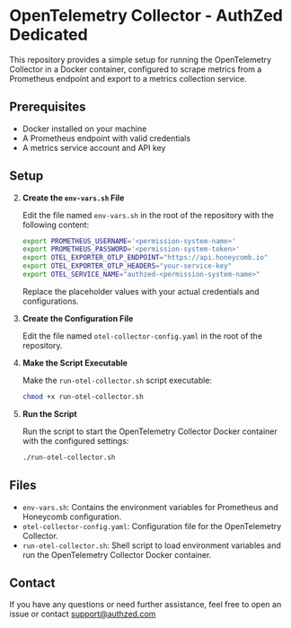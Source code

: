 
# OpenTelemetry Collector - AuthZed Dedicated

This repository provides a simple setup for running the OpenTelemetry Collector in a Docker container, configured to scrape metrics from a Prometheus endpoint and export to a metrics collection service. 

## Prerequisites

- Docker installed on your machine
- A Prometheus endpoint with valid credentials
- A metrics service account and API key

## Setup


2. **Create the `env-vars.sh` File**

   Edit the file named `env-vars.sh` in the root of the repository with the following content:

   ```sh
   export PROMETHEUS_USERNAME='<permission-system-name>'
   export PROMETHEUS_PASSWORD='<permission-system-token>'
   export OTEL_EXPORTER_OTLP_ENDPOINT="https://api.honeycomb.io"
   export OTEL_EXPORTER_OTLP_HEADERS="your-service-key"
   export OTEL_SERVICE_NAME="authzed-<permission-system-name>"
   ```

   Replace the placeholder values with your actual credentials and configurations.

3. **Create the Configuration File**

   Edit the file named `otel-collector-config.yaml` in the root of the repository.

4. **Make the Script Executable**

   Make the `run-otel-collector.sh` script executable:

   ```bash
   chmod +x run-otel-collector.sh
   ```

5. **Run the Script**

   Run the script to start the OpenTelemetry Collector Docker container with the configured settings:

   ```bash
   ./run-otel-collector.sh
   ```

## Files

- `env-vars.sh`: Contains the environment variables for Prometheus and Honeycomb configuration.
- `otel-collector-config.yaml`: Configuration file for the OpenTelemetry Collector.
- `run-otel-collector.sh`: Shell script to load environment variables and run the OpenTelemetry Collector Docker container.


## Contact

If you have any questions or need further assistance, feel free to open an issue or contact support@authzed.com